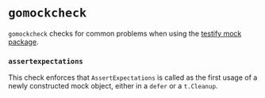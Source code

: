 # `gomockcheck`
`gomockcheck` checks for common problems when using the [testify mock
package](https://github.com/stretchr/testify/?tab=readme-ov-file#mock-package).

### `assertexpectations`
This check enforces that `AssertExpectations` is called as the first usage of a newly constructed
mock object, either in a `defer` or a `t.Cleanup`.
